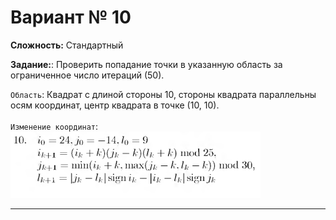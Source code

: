 # Вариант № 10
**Сложность:** Стандартный

**Задание:**: Проверить попадание точки в указанную область за ограниченное число итераций (50).

`Область`: Квадрат с длиной стороны 10, стороны квадрата параллельны осям координат, центр квадрата в точке (10, 10).   
</br>
`Изменение координат`:  
![Alt text](../../pic/10.png)

---